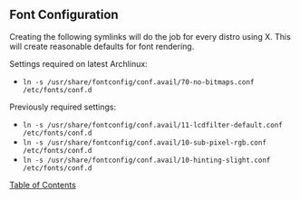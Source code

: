 ## Font Configuration

Creating the following symlinks will do the job for every distro using X. This will create reasonable defaults for font rendering.

Settings required on latest Archlinux:
- `ln -s /usr/share/fontconfig/conf.avail/70-no-bitmaps.conf /etc/fonts/conf.d`

Previously required settings:
- `ln -s /usr/share/fontconfig/conf.avail/11-lcdfilter-default.conf /etc/fonts/conf.d`
- `ln -s /usr/share/fontconfig/conf.avail/10-sub-pixel-rgb.conf /etc/fonts/conf.d`
- `ln -s /usr/share/fontconfig/conf.avail/10-hinting-slight.conf /etc/fonts/conf.d`

[Table of Contents](README.md)
